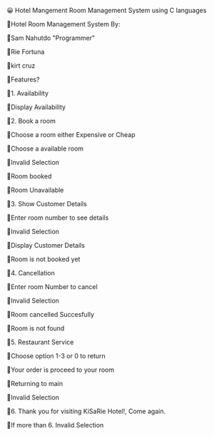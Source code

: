 :grinning:   Hotel Mangement Room Management System using C languages



:exploding_head:Hotel Room Management System By:

:exploding_head:Sam Nahutdo "Programmer"

:exploding_head:Rie Fortuna  

:exploding_head:kirt cruz


:exploding_head:Features?



:exploding_head:1. Availability

:exploding_head:Display Availability


:exploding_head:2. Book a room

:exploding_head:Choose a room either Expensive or Cheap

:exploding_head:Choose a available room

:exploding_head:Invalid Selection

:exploding_head:Room booked

:exploding_head:Room Unavailable


:exploding_head:3. Show Customer Details

:exploding_head:Enter room number to see details

:exploding_head:Invalid Selection

:exploding_head:Display Customer Details

:exploding_head:Room is not booked yet


:exploding_head:4. Cancellation

:exploding_head:Enter room Number to cancel

:exploding_head:Invalid Selection

:exploding_head:Room cancelled Succesfully

:exploding_head:Room is not found


:exploding_head:5. Restaurant Service

:exploding_head:Choose option 1-3 or 0 to return

:exploding_head:Your order is proceed to your room

:exploding_head:Returning to main

:exploding_head:Invalid Selection



:exploding_head:6. Thank you for visiting KiSaRie Hotel!, Come again.


:exploding_head:If more than 6. Invalid Selection
